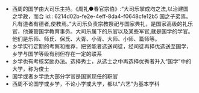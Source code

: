 - 西周的国学由大司乐主持。《周礼●春官宗伯》:“大司乐掌成均之法,以治建国之学政，而合
  id:: 6214d02b-fe2e-4eff-8da4-f0648cfe12b5
  国之子弟焉。凡有道者有德者,使教焉。”大司乐负责宗教祭祀与国家典礼，是国家高级的礼乐官，他兼管国学教育事务。大司乐属下的乐官以及某些军官,就是国学的学官。他们是乐师、师氏、保氏、大胥、小胥、大师、小师、篇师等。
- 乡学实行定期的考察和推荐，把贤能者选送司徒，经司徒再择优选送至国学，乡学与国学等级有别但存在一定的联系
- 乡学也有考核奖励办法。选择秀士，从选士之中再选择优秀者升入“国学”中的大学，称为俊士
- 国学或者乡学绝大部分学官是国家现任的职官
- 西周不论国学或乡学，不论小学或大学，都以“六艺”为基本学科